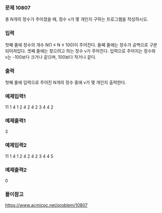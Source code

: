 ### 문제 10807
총 N개의 정수가 주어졌을 때, 정수 v가 몇 개인지 구하는 프로그램을 작성하시오.

### 입력
첫째 줄에 정수의 개수 N(1 ≤ N ≤ 100)이 주어진다. 둘째 줄에는 정수가 공백으로 구분되어져있다. 셋째 줄에는 찾으려고 하는 정수 v가 주어진다. 입력으로 주어지는 정수와 v는 -100보다 크거나 같으며, 100보다 작거나 같다.

### 출력
첫째 줄에 입력으로 주어진 N개의 정수 중에 v가 몇 개인지 출력한다.

### 예제입력1
11
1 4 1 2 4 2 4 2 3 4 4
2
### 예제출력1
3

### 예제입력2
11
1 4 1 2 4 2 4 2 3 4 4
5

### 예제출력2
0

### 플이참고
https://www.acmicpc.net/problem/10807
